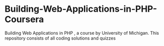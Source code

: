 # Building-Web-Applications-in-PHP-Coursera
Building Web Applications in PHP , a course by University of Michigan. This repository consists of all coding solutions and quizzes 

